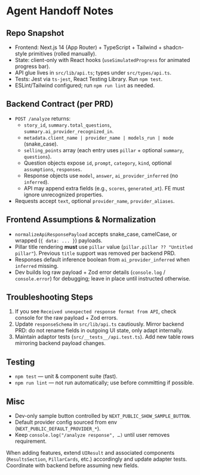 # Agent Handoff Notes

## Repo Snapshot
- Frontend: Next.js 14 (App Router) + TypeScript + Tailwind + shadcn-style primitives (rolled manually).
- State: client-only with React hooks (`useSimulatedProgress` for animated progress bar).
- API glue lives in `src/lib/api.ts`; types under `src/types/api.ts`.
- Tests: Jest via `ts-jest`, React Testing Library. Run `npm test`.
- ESLint/Tailwind configured; run `npm run lint` as needed.

## Backend Contract (per PRD)
- `POST /analyze` returns:
  - `story_id`, `summary.total_questions`, `summary.ai_provider_recognized_in`.
  - `metadata.client_name | provider_name | models_run | mode` (snake_case).
  - `selling_points` array (each entry uses `pillar` + optional `summary`, `questions`).
  - Question objects expose `id`, `prompt`, `category`, `kind`, optional `assumptions`, `responses`.
  - Response objects use `model`, `answer`, `ai_provider_inferred` (no `inferred`).
  - API may append extra fields (e.g., `scores`, `generated_at`). FE must ignore unrecognized properties.
- Requests accept `text`, optional `provider_name`, `provider_aliases`.

## Frontend Assumptions & Normalization
- `normalizeApiResponsePayload` accepts snake_case, camelCase, or wrapped (`{ data: ... }`) payloads.
- Pillar title rendering **must** use `pillar` value (`pillar.pillar ?? "Untitled pillar"`). Previous `title` support was removed per backend PRD.
- Responses default inference boolean from `ai_provider_inferred` when `inferred` missing.
- Dev builds log raw payload + Zod error details (`console.log` / `console.error`) for debugging; leave in place until instructed otherwise.

## Troubleshooting Steps
1. If you see `Received unexpected response format from API`, check console for the raw payload + Zod errors.
2. Update `responseSchema` in `src/lib/api.ts` cautiously. Mirror backend PRD: do not rename fields in outgoing UI state, only adapt internally.
3. Maintain adaptor tests (`src/__tests__/api.test.ts`). Add new table rows mirroring backend payload changes.

## Testing
- `npm test` — unit & component suite (fast).
- `npm run lint` — not run automatically; use before committing if possible.

## Misc
- Dev-only sample button controlled by `NEXT_PUBLIC_SHOW_SAMPLE_BUTTON`.
- Default provider config sourced from env (`NEXT_PUBLIC_DEFAULT_PROVIDER_*`).
- Keep `console.log("/analyze response", …)` until user removes requirement.

When adding features, extend `UIResult` and associated components (`ResultsSection`, `PillarCards`, etc.) accordingly and update adapter tests. Coordinate with backend before assuming new fields.
